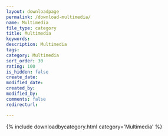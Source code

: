 ```yaml
---
layout: downloadpage
permalink: /download-multimedia/
name: Multimedia
file_type: category
title: Multimedia
keywords:
description: Multimedia
tags:  
category: Multimedia
sort_order: 30
rating: 100
is_hidden: false
create_date:
modified_date:
created_by:
modified_by:
comments: false
redirecturl:

---
```



 {% include downloadbycategory.html category='Multimedia' %}
